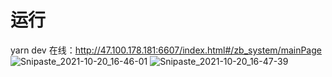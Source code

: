 # 运行
yarn dev
在线：http://47.100.178.181:6607/index.html#/zb_system/mainPage
![Snipaste_2021-10-20_16-46-01](https://user-images.githubusercontent.com/69790778/138063137-52fe4773-a184-4d56-8991-55a4cc9cd1d8.png)
![Snipaste_2021-10-20_16-47-39](https://user-images.githubusercontent.com/69790778/138063141-c174cae7-5340-4209-b41f-8629c547ee77.png)
